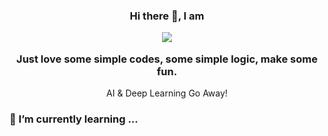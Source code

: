 <h3 align ="center">Hi there 👋, I am


<a href="https://doggychen.com/"><div align="center" >  <img src="https://readme-typing-svg.herokuapp.com/?size=25&center=true&vCenter=true&multiline=true&width=800&height=120&lines=Lizhenghe.Chen;A+Stupid+Computer+Science+Student+......;Check+DoggyChen.com"></div></a>

<div align ="center" >Just love some simple codes, some simple logic, make some fun.  </div></h3>

<p align ="center"> AI & Deep Learning Go Away!</p>


### 🌱 I’m currently learning ...
<!--
**Lizhenghe-Chen/Lizhenghe-Chen** is a ✨ _special_ ✨ repository because its `README.md` (this file) appears on your GitHub profile.

Here are some ideas to get you started:

- 🔭 I’m currently working on ...
- 🌱 I’m currently learning ...
- 👯 I’m looking to collaborate on ...
- 🤔 I’m looking for help with ...
- 💬 Ask me about ...
- 📫 How to reach me: ...
- 😄 Pronouns: ...
- ⚡ Fun fact: ...
-->
